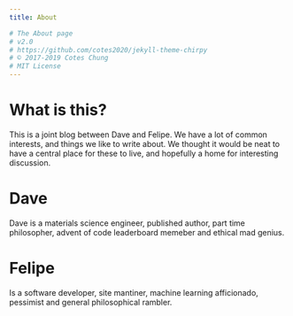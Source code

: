 ```yaml
---
title: About

# The About page
# v2.0
# https://github.com/cotes2020/jekyll-theme-chirpy
# © 2017-2019 Cotes Chung
# MIT License
---
```

# What is this?

This is a joint blog between Dave and Felipe. We have a lot of common interests, and things we like to write about. We thought it would be neat to have a central place for these to live, and hopefully a home for interesting discussion.

# Dave

Dave is a materials science engineer, published author, part time philosopher, advent of code leaderboard memeber and ethical mad genius. 

# Felipe

Is a software developer, site mantiner, machine learning afficionado, pessimist and general philosophical rambler. 